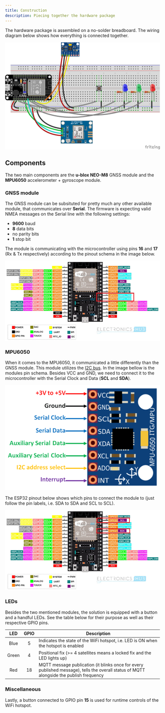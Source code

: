 ```yaml
---
title: Construction
description: Piecing together the hardware package
---
```


The hardware package is assembled on a no-solder breadboard. The wiring diagram below shows how everything is connected together.

![Diagram](../../assets/data-source-wiring.png)

## Components

The two main components are the **u-blox NEO-M8** GNSS module and the **MPU6050** accelerometer + gyroscope module.

### GNSS module

The GNSS module can be subsituted for pretty much any other available module, that communicates over **Serial**. The firmware is expecting valid NMEA messages on the Serial line with the following settings:

- **9600** baud
- **8** data bits
- no parity bits
- **1** stop bit

The module is communicating with the microcontroller using pins **16** and **17** (Rx & Tx respectively) according to the pinout schema in the image below.

![alt text](../../assets/pinouts/gnss-pins.jpg)

### MPU6050

When it comes to the MPU6050, it communicated a little differently than the GNSS module. This module utilizes the [I2C bus](https://en.wikipedia.org/wiki/I%C2%B2C). In the image bellow is the modules pin schema. Besides VCC and GND, we need to connect it to the microcontroller with the Serial Clock and Data (**SCL** and **SDA**).

![alt text](../../assets/pinouts/MPU6050-Pinout.png)

The ESP32 pinout below shows which pins to connect the module to (just follow the pin labels, i.e. SDA to SDA and SCL to SCL).

![alt text](../../assets/pinouts/mpu6050-pins.jpg)

### LEDs

Besides the two mentioned modules, the solution is equipped with a button and a handful LEDs. See the table below for their purpose as well as their respective GPIO pins.

|  LED  | GPIO | Description                                                                                                                             |
|:-----:|:----:|-----------------------------------------------------------------------------------------------------------------------------------------|
| Blue  | 5    | Indicates the state of the WiFi hotspot, i.e. LED is ON when the hotspot is enabled                                                     |
| Green | 4    | Positional fix (>= 4 satellites means a locked fix and the LED lights up)                                                               |
| Red   | 18   | MQTT message publication (it blinks once for every published message), tells the overall status of MQTT alongside the publish frequency |

### Miscellaneous

Lastly, a button connected to GPIO pin **15** is used for runtime controls of the WiFi hotspot.

